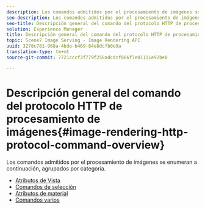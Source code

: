 ```yaml
---
description: Los comandos admitidos por el procesamiento de imágenes se enumeran a continuación, agrupados por categoría.
seo-description: Los comandos admitidos por el procesamiento de imágenes se enumeran a continuación, agrupados por categoría.
seo-title: Descripción general del comando del protocolo HTTP de procesamiento de imágenes
solution: Experience Manager
title: Descripción general del comando del protocolo HTTP de procesamiento de imágenes
topic: Scene7 Image Serving - Image Rendering API
uuid: 3278c781-968a-4bde-b469-84e8dcfb0e9a
translation-type: tm+mt
source-git-commit: 7721cccf3f779f258adcdcf886f7e01111e92be0

---
```



# Descripción general del comando del protocolo HTTP de procesamiento de imágenes{#image-rendering-http-protocol-command-overview}

Los comandos admitidos por el procesamiento de imágenes se enumeran a continuación, agrupados por categoría.

* [Atributos de Vista](r-ir-view-attributes.md)
* [Comandos de selección](r-ir-selection-commands.md)
* [Atributos de material](r-ir-material-attributes.md)
* [Comandos varios](r-ir-miscellaneous-commands.md)
